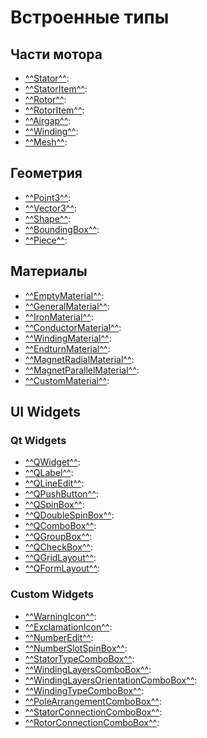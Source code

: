 # Встроенные типы

## Части мотора
- [^^Stator^^](Stator/index.md):
- [^^StatorItem^^](StatorItem/index.md):
- [^^Rotor^^](Rotor/index.md):
- [^^RotorItem^^](RotorItem/index.md):
- [^^Airgap^^](Airgap/index.md):
- [^^Winding^^](Winding/index.md):
- [^^Mesh^^](Mesh/index.md):

## Геометрия
- [^^Point3^^](./Point3/index.md):
- [^^Vector3^^](./Vector3/index.md):
- [^^Shape^^](./Shape/index.md):
- [^^BoundingBox^^](./BoundingBox/index.md):
- [^^Piece^^](./Piece/index.md):

## Материалы
- [^^EmptyMaterial^^](./materials/EmptyMaterial/index.md):
- [^^GeneralMaterial^^](./materials/GeneralMaterial/index.md):
- [^^IronMaterial^^](./materials/IronMaterial/index.md):
- [^^ConductorMaterial^^](./materials/ConductorMaterial/index.md):
- [^^WindingMaterial^^](./materials/WindingMaterial/index.md):
- [^^EndturnMaterial^^](./materials/EndturnMaterial/index.md):
- [^^MagnetRadialMaterial^^](./materials/MagnetRadialMaterial/index.md):
- [^^MagnetParallelMaterial^^](./materials/MagnetParallelMaterial/index.md):
- [^^CustomMaterial^^](./materials/CustomMaterial/index.md):

## UI Widgets
### Qt Widgets
- [^^QWidget^^](widgets/QWidget.md):
- [^^QLabel^^](widgets/QLabel.md):
- [^^QLineEdit^^](widgets/QLineEdit.md):
- [^^QPushButton^^](widgets/QPushButton.md):
- [^^QSpinBox^^](widgets/QSpinBox.md):
- [^^QDoubleSpinBox^^](widgets/QDoubleSpinBox.md):
- [^^QComboBox^^](widgets/QComboBox.md):
- [^^QGroupBox^^](widgets/QGroupBox.md):
- [^^QCheckBox^^](widgets/QCheckBox.md):
- [^^QGridLayout^^](widgets/QGridLayout.md):
- [^^QFormLayout^^](widgets/QFormLayout.md):
### Custom Widgets
- [^^WarningIcon^^](widgets/WarningIcon.md):
- [^^ExclamationIcon^^](widgets/ExclamationIcon.md):
- [^^NumberEdit^^](widgets/NumberEdit.md):
- [^^NumberSlotSpinBox^^](widgets/NumberSlotSpinBox.md):
- [^^StatorTypeComboBox^^](widgets/StatorTypeComboBox.md):
- [^^WindingLayersComboBox^^](widgets/WindingLayersComboBox.md):
- [^^WindingLayersOrientationComboBox^^](widgets/WindingLayersOrientationComboBox.md):
- [^^WindingTypeComboBox^^](widgets/WindingTypeComboBox.md):
- [^^PoleArrangementComboBox^^](widgets/PoleArrangementComboBox.md):
- [^^StatorConnectionComboBox^^](widgets/StatorConnectionComboBox.md):
- [^^RotorConnectionComboBox^^](widgets/RotorConnectionComboBox.md):
